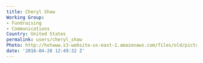 ```yaml
---
title: Cheryl Shaw
Working Group:
- Fundraising
- Communications
Country: United States
permalink: users/cheryl_shaw
Photo: http://hotwww.s3-website-us-east-1.amazonaws.com/files/old/pictures/picture-330-1461967767.jpg
date: '2016-04-28 12:49:32 Z'
---
```


